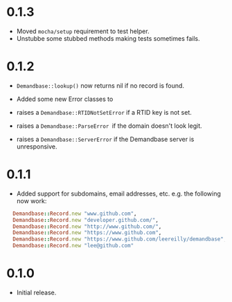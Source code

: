 # 0.1.3

* Moved `mocha/setup` requirement to test helper.
* Unstubbe some stubbed methods making tests sometimes fails.

# 0.1.2

* `Demandbase::lookup()` now returns nil if no record is found.

* Added some new Error classes to
 * raises a `Demandbase::RTIDNotSetError` if a RTID key is not set.
 * raises a `Demandbase::ParseError `if the domain doesn't look legit.
 * raises a `Demandbase::ServerError` if the Demandbase server is unresponsive.


# 0.1.1

* Added support for subdomains, email addresses, etc. e.g. the following now work:

```ruby
  Demandbase::Record.new "www.github.com",
  Demandbase::Record.new "developer.github.com/",
  Demandbase::Record.new "http://www.github.com/",
  Demandbase::Record.new "https://www.github.com",
  Demandbase::Record.new "https://www.github.com/leereilly/demandbase",
  Demandbase::Record.new "lee@github.com"
```

# 0.1.0

* Initial release.